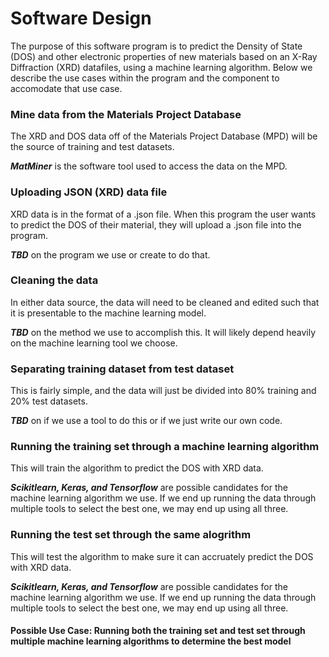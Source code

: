 # Software Design

The purpose of this software program is to predict the Density of State (DOS) and other electronic properties of new materials based on an X-Ray Diffraction (XRD) datafiles, using a machine learning algorithm. Below we describe the use cases within the program and the component to accomodate that use case. 

### Mine data from the Materials Project Database
   The XRD and DOS data off of the Materials Project Database (MPD) will be the source of training and test datasets.
   
   ***MatMiner*** is the software tool used to access the data on the MPD.



### Uploading JSON (XRD) data file
XRD data is in the format of a .json file. When this program the user wants to predict the DOS of their material, they will upload a .json file into the program. 

***TBD*** on the program we use or create to do that. 


### Cleaning the data 
In either data source, the data will need to be cleaned and edited such that it is presentable to the machine learning model.

***TBD*** on the method we use to accomplish this. It will likely depend heavily on the machine learning tool we choose. 


### Separating training dataset from test dataset
This is fairly simple, and the data will just be divided into 80% training and 20% test datasets. 

***TBD*** on if we use a tool to do this or if we just write our own code. 


### Running the training set through a machine learning algorithm 
This will train the algorithm to predict the DOS with XRD data. 

***Scikitlearn, Keras, and Tensorflow*** are possible candidates for the machine learning algorithm we use. If we end up running the data through multiple tools to select the best one, we may end up using all three.


### Running the test set through the same alogrithm 
This will test the algorithm to make sure it can accruately predict the DOS with XRD data. 

***Scikitlearn, Keras, and Tensorflow*** are possible candidates for the machine learning algorithm we use. If we end up running the data through multiple tools to select the best one, we may end up using all three.


#### Possible Use Case: Running both the training set and test set through multiple machine learning algorithms to determine the best model

